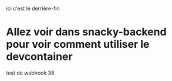 ici c'est le derrière-fin

# Allez voir dans snacky-backend pour voir comment utiliser le devcontainer

test de webhook 38

